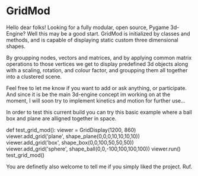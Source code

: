 # GridMod
Hello dear folks! Looking for a fully modular, open source, Pygame 3d-Engine? 
Well this may be a good start. 
GridMod is initialized by classes and methods, 
and is capable of displaying static custom three dimensional shapes.

By groupping nodes, vectors and matrices, and by applying common matrix operations 
to those vertices we get to display predefined 3d objects 
along with a scaling, rotation, and colour factor, 
and groupping them all together into a clustered scene.

Feel free to let me know if you want to add or ask anything, or participate.
And since it is be the main 3d-engine concept im working on at the moment, 
I will soon try to implement kinetics and motion for further use...

In order to test this current build you can try this basic example 
where a ball box and plane are alligned together in space.

def test_grid_mod():
    viewer = GridDisplay(1200, 860)
    viewer.add_grid('plane',  shape_plane(0,0,0,10,10,10,10))
    viewer.add_grid('box', shape_box(0,0,100,50,50,50))
    viewer.add_grid('sphere', shape_ball(0,0,-100,100,100,100))
    viewer.run()
test_grid_mod()

You are definetly also welcome to tell me if you simply liked the project. 
Ruf.

